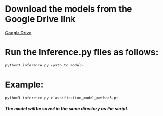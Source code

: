 # Download the models from the Google Drive link
[Google Drive](https://drive.google.com/drive/folders/1b30dAYROVBO9TppHvOUG0t8DY1r1fp8H?usp=sharing)

# Run the inference.py files as follows:
```bash
python3 inference.py <path_to_model> 
```

# Example:
```bash
python3 inference.py classification_model_method3.pt
```
##### The model will be saved in the same directory as the script.